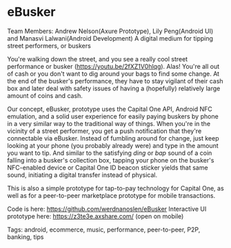 # eBusker


Team Members: Andrew Nelson(Axure Prototype), Lily Peng(Android UI) and Manasvi Lalwani(Android Development)
A digital medium for tipping street performers, or buskers

You're walking down the street, and you see a really cool street performance or busker (https://youtu.be/2fXZ1V0hlqg). Alas! You're all out of cash or you don't want to dig around your bags to find some change. At the end of the busker's performance, they have to stay vigilant of their cash box and later deal with safety issues of having a (hopefully) relatively large amount of coins and cash.

Our concept, eBusker, prototype uses the Capital One API, Android NFC emulation, and a solid user experience for easily paying buskers by phone in a very similar way to the traditional way of things. When you're in the vicinity of a street performer, you get a push notification that they're connectable via eBusker. Instead of fumbling around for change, just keep looking at your phone (you probably already were) and type in the amount you want to tip. And similar to the satisfying *ding* or *bap* sound of a coin falling into a busker's collection box, tapping your phone on the busker's NFC-enabled device or Capital One ID beacon sticker yields that same sound, initiating a digital transfer instead of physical.

This is also a simple prototype for tap-to-pay technology for Capital One, as well as for a peer-to-peer marketplace prototype for mobile transactions.

Code is here: https://github.com/werdnanoslen/eBusker
Interactive UI prototype here: https://z3te3e.axshare.com/ (open on mobile)

Tags:
android, ecommerce, music, performance, peer-to-peer, P2P, banking, tips
